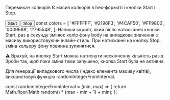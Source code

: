 Перемикач кольорів
Є масив кольорів в hex-форматі і кнопки Start і Stop.

<button type="button" data-action="start">Start</button>
<button type="button" data-action="stop">Stop</button>
const colors = [
'#FFFFFF',
'#2196F3',
'#4CAF50',
'#FF9800',
'#009688',
'#795548',
];
Напиши скрипт, який після натискання кнопки Start, раз в секунду змінює колір фону body на випадкове значення з масиву використовуючи інлайн-стиль. При натисканні на кнопку Stop, зміна кольору фону повинна зупинятися.

⚠️ Врахуй, на кнопку Start можна натиснути нескінченну кількість разів. Зроби так, щоб поки зміна теми запушено, кнопка Start була не активна.

Для генерації випадкового числа (індекс елемента масиву квітів), використовуй функцію randomIntegerFromInterval.

const randomIntegerFromInterval = (min, max) => {
return Math.floor(Math.random() \* (max - min + 1) + min);
};
